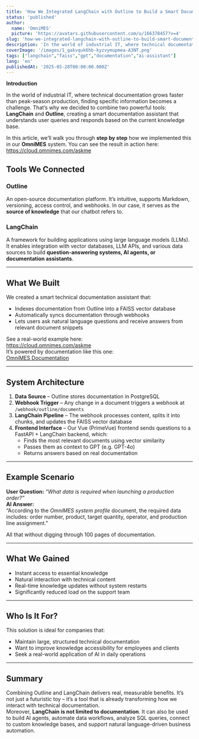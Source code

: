 ```yaml
---
title: 'How We Integrated LangChain with Outline to Build a Smart Documentation Assistant in OmniMES – a Modern Chatbot'
status: 'published'
author:
  name: 'OmniMES'
  picture: 'https://avatars.githubusercontent.com/u/166378457?v=4'
slug: 'how-we-integrated-langchain-with-outline-to-build-smart-documentation-assistant-in-omnimes'
description: 'In the world of industrial IT, where technical documentation grows faster than peak-season production, finding specific information becomes a challenge. That’s why we decided to combine two powerful tools: LangChain and Outline, creating a smart documentation assistant that understands user queries and responds based on the current knowledge base.'
coverImage: '/images/1_gakvquk6hb-kyzvymupmea-A3NT.png'
tags: ["langchain","faiss","gpt","documentation","ai-assistant"]
lang: 'en'
publishedAt: '2025-05-28T00:00:00.000Z'
---
```


**Introduction**

In the world of industrial IT, where technical documentation grows faster than peak-season production, finding specific information becomes a challenge. That’s why we decided to combine two powerful tools: **LangChain** and **Outline**, creating a smart documentation assistant that understands user queries and responds based on the current knowledge base.

In this article, we’ll walk you through **step by step** how we implemented this in our **OmniMES** system. You can see the result in action here:\
<https://cloud.omnimes.com/askme>

## Tools We Connected

### **Outline**

An open-source documentation platform. It’s intuitive, supports Markdown, versioning, access control, and webhooks. In our case, it serves as the **source of knowledge** that our chatbot refers to.

### **LangChain**

A framework for building applications using large language models (LLMs). It enables integration with vector databases, LLM APIs, and various data sources to build **question-answering systems, AI agents, or documentation assistants**.

---

## What We Built

We created a smart technical documentation assistant that:

- Indexes documentation from Outline into a FAISS vector database
- Automatically syncs documentation through webhooks
- Lets users ask natural language questions and receive answers from relevant document snippets

See a real-world example here:\
<https://cloud.omnimes.com/askme>\
It’s powered by documentation like this one:\
[OmniMES Documentation](https://docs.omnimes.com/s/cb8b19e0-ec6d-4e1a-8690-b0ddd67ad1cd/doc/introduction-98dAKUj3hP)

---

## System Architecture

1. **Data Source** – Outline stores documentation in PostgreSQL
2. **Webhook Trigger** – Any change in a document triggers a webhook at `/webhook/outline/documents`
3. **LangChain Pipeline** – The webhook processes content, splits it into chunks, and updates the FAISS vector database
4. **Frontend Interface** – Our Vue (PrimeVue) frontend sends questions to a FastAPI + LangChain backend, which:
   - Finds the most relevant documents using vector similarity
   - Passes them as context to GPT (e.g. GPT-4o)
   - Returns answers based on real documentation

---

## Example Scenario

**User Question:** *“What data is required when launching a production order?”*\
**AI Answer:**\
“According to the *OmniMES system profile* document, the required data includes: order number, product, target quantity, operator, and production line assignment.”

All that without digging through 100 pages of documentation.

---

## What We Gained

- Instant access to essential knowledge
- Natural interaction with technical content
- Real-time knowledge updates without system restarts
- Significantly reduced load on the support team

---

## Who Is It For?

This solution is ideal for companies that:

- Maintain large, structured technical documentation
- Want to improve knowledge accessibility for employees and clients
- Seek a real-world application of AI in daily operations

---

## Summary

Combining Outline and LangChain delivers real, measurable benefits. It’s not just a futuristic toy – it’s a tool that is already transforming how we interact with technical documentation.\
Moreover, **LangChain is not limited to documentation**. It can also be used to build AI agents, automate data workflows, analyze SQL queries, connect to custom knowledge bases, and support natural language-driven business automation.